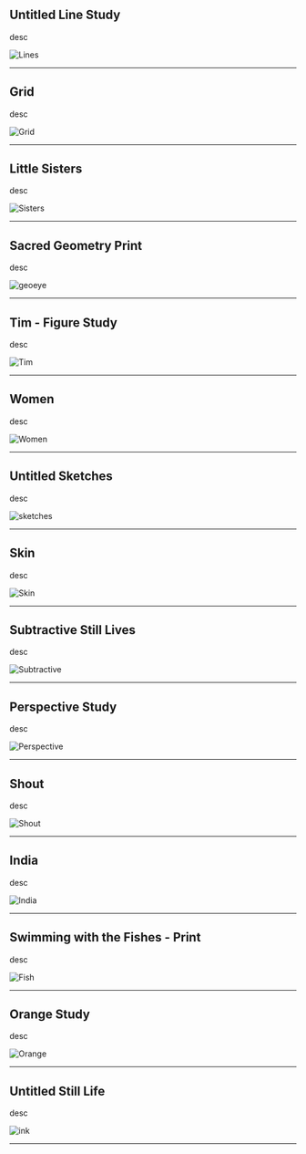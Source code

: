 ## Untitled Line Study

desc

![Lines](mayacbarnes.github.io/assets/images/swirlies.jpg)

---

## Grid

desc

![Grid](mayacbarnes.github.io/assets/images/Grid.jpg)

---

## Little Sisters

desc

![Sisters](mayacbarnes.github.io/assets/images/india.jpg)

---

## Sacred Geometry Print

desc

![geoeye](mayacbarnes.github.io/assets/images/geoeye.jpg)

---

## Tim - Figure Study

desc

![Tim](mayacbarnes.github.io/assets/images/Tim.jpg)

---

## Women

desc

![Women](mayacbarnes.github.io/assets/images/women.jpg)

---

## Untitled Sketches

desc

![sketches](mayacbarnes.github.io/assets/images/surfacesketches.jpg)

---

## Skin

desc

![Skin](mayacbarnes.github.io/assets/images/mom.jpg)

---

## Subtractive Still Lives

desc

![Subtractive](mayacbarnes.github.io/assets/imagessubtractivedrawings.jpg)

---

## Perspective Study

desc

![Perspective](mayacbarnes.github.io/assets/images/perspective.jpg)

---

## Shout

desc

![Shout](mayacbarnes.github.io/assets/images/shout.jpg)

---

## India

desc

![India](mayacbarnes.github.io/assets/images/india.jpg)

---

## Swimming with the Fishes - Print

desc

![Fish](mayacbarnes.github.io/assets/images/fishprint.jpg)

---

## Orange Study

desc

![Orange](mayacbarnes.github.io/assets/images/orange.jpg)

---

## Untitled Still Life

desc

![ink](mayacbarnes.github.io/assets/images/inkstilllife.jpg)

---
